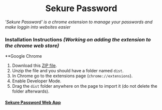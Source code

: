 <h1 align="center">Sekure Password</h1>

*'Sekure Password' is a chrome extension to manage your passwords and make loggin into websites easier*

### Installation Instructions *(Working on adding the extension to the chrome web store)*
**Google Chrome 
1. Download this [ZIP file](https://github.com/user-attachments/files/18742326/dist.zip).
1. Unzip the file and you should have a folder named `dist`.
1. In Chrome go to the extensions page (`chrome://extensions`).
1. Enable Developer Mode.
1. Drag the `dist` folder anywhere on the page to import it (do not delete the folder afterwards).

#### [Sekure Password Web App](https://sekure-password.vercel.app)
